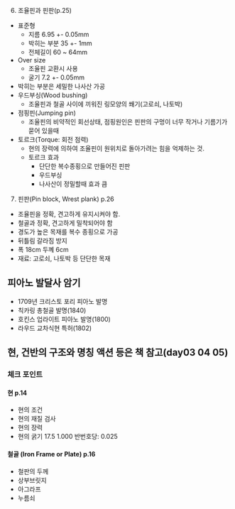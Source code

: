 6. 조율핀과 핀판(p.25)
- 표준형 
  - 지름 6.95 +- 0.05mm
  - 박히는 부분 35 +- 1mm
  - 전체길이 60 ~ 64mm
- Over size 
  - 조율핀 교환시 사용
  - 굴기 7.2 +- 0.05mm
- 박히는 부분은 세밀한 나사산 가공
- 우드부싱(Wood bushing)
  - 조율핀과 철골 사이에 끼워진 링모양의 쐐기(고로쇠, 나토박)
- 점핑핀(Jumping pin)
  - 조율핀의 비약적인 회선상태, 점핑원인은 핀판의 구멍이 너무 작거나 기름기가 묻어 있을때
- 토르크(Torque: 회전 점력)
  - 현의 장력에 의하여 조율핀이 원위치로 돌아가려는 힘을 억제하는 것.
  - 토르크 효과
    - 단단한 복수종횡으로 만들어진 핀판
    - 우드부싱
    - 나사산이 정밀할때 효과 큼

7. 핀판(Pin block, Wrest plank) p.26
- 조율핀을 정확, 견고하게 유지시켜야 함.
- 철골과 정확, 견고하게 밀착되어야 함
- 경도가 높은 목재를 복수 종횡으로 가공
- 뒤틀림 갈라짐 방지
- 폭 18cm 두꼐 6cm
- 재료: 고로쇠, 나토박 등 단단한 목재

## 피아노 발달사 암기
- 1709년 크리스토 포리 피아노 발명
- 칙카링 총철골 발명(1840)
- 호킨스 업라이트 피아노 발명(1800)
- 라우드 교차식현 특허(1802)

## 현, 건반의 구조와 명칭 액션 등은 책 참고(day03 04 05) 
### 체크 포인트
#### 현 p.14
- 현의 조건
- 현의 재질 검사
- 현의 장력
- 현의 굵기 17.5 1.000 반번호당: 0.025

#### 철골 (Iron Frame or Plate) p.16
- 철판의 두께
- 상부브릿지
- 아그라프
- 누름쇠